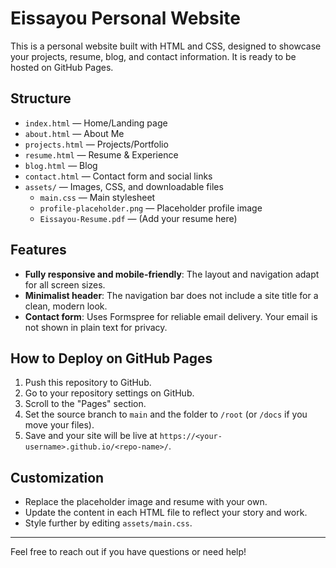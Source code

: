 # Eissayou Personal Website

This is a personal website built with HTML and CSS, designed to showcase your projects, resume, blog, and contact information. It is ready to be hosted on GitHub Pages.

## Structure
- `index.html` — Home/Landing page
- `about.html` — About Me
- `projects.html` — Projects/Portfolio
- `resume.html` — Resume & Experience
- `blog.html` — Blog
- `contact.html` — Contact form and social links
- `assets/` — Images, CSS, and downloadable files
  - `main.css` — Main stylesheet
  - `profile-placeholder.png` — Placeholder profile image
  - `Eissayou-Resume.pdf` — (Add your resume here)

## Features
- **Fully responsive and mobile-friendly**: The layout and navigation adapt for all screen sizes.
- **Minimalist header**: The navigation bar does not include a site title for a clean, modern look.
- **Contact form**: Uses Formspree for reliable email delivery. Your email is not shown in plain text for privacy.

## How to Deploy on GitHub Pages
1. Push this repository to GitHub.
2. Go to your repository settings on GitHub.
3. Scroll to the "Pages" section.
4. Set the source branch to `main` and the folder to `/root` (or `/docs` if you move your files).
5. Save and your site will be live at `https://<your-username>.github.io/<repo-name>/`.

## Customization
- Replace the placeholder image and resume with your own.
- Update the content in each HTML file to reflect your story and work.
- Style further by editing `assets/main.css`.

---

Feel free to reach out if you have questions or need help! 